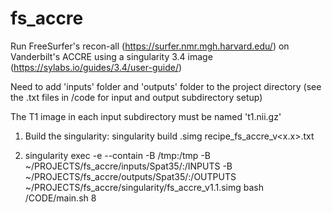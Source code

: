 # fs_accre
Run FreeSurfer's recon-all (https://surfer.nmr.mgh.harvard.edu/) on Vanderbilt's ACCRE using a singularity 3.4 image (https://sylabs.io/guides/3.4/user-guide/)

Need to add 'inputs' folder and 'outputs' folder to the project directory (see the .txt files in /code for input and output subdirectory setup)

The T1 image in each input subdirectory must be named 't1.nii.gz'

1) Build the singularity: singularity build <name>.simg recipe_fs_accre_v<x.x>.txt

2) singularity exec -e --contain -B /tmp:/tmp -B ~/PROJECTS/fs_accre/inputs/Spat35/:/INPUTS -B ~/PROJECTS/fs_accre/outputs/Spat35/:/OUTPUTS ~/PROJECTS/fs_accre/singularity/fs_accre_v1.1.simg bash /CODE/main.sh 8
